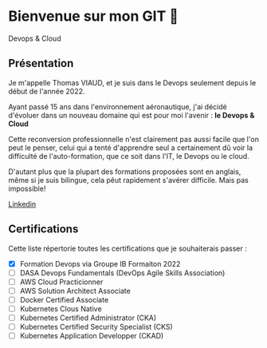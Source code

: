 # Bienvenue sur mon GIT 👋

Devops & Cloud 

## Présentation

Je m'appelle Thomas VIAUD, et je suis dans le Devops seulement depuis le début de l'année 2022.

Ayant passé 15 ans dans l'environnement aéronautique, j'ai décidé d'évoluer dans un nouveau domaine qui est pour moi l'avenir : **le Devops & Cloud**

Cette reconversion professionnelle n'est clairement pas aussi facile que l'on peut le penser, celui qui a tenté d'apprendre seul a certainement dû voir la difficulté de l'auto-formation, que ce soit dans l'IT, le Devops ou le cloud. 

D'autant plus que la plupart des formations proposées sont en anglais, même si je suis bilingue, cela pêut rapidement s'avérer difficile. Mais pas impossible! 

[Linkedin]( https://www.linkedin.com/in/thomas-viaud/)

## Certifications

Cette liste répertorie toutes les certifications que je souhaiterais passer :

- [X] Formation Devops via Groupe IB Formaiton 2022
- [ ] DASA Devops Fundamentals (DevOps Agile Skills Association)
- [ ] AWS Cloud Practicionner
- [ ] AWS Solution Architect Associate
- [ ] Docker Certified Associate 
- [ ] Kubernetes Clous Native 
- [ ] Kubernetes Certified Administrator (CKA)
- [ ] Kubernetes Certified Security Specialist (CKS)
- [ ] Kubernetes Application Developper (CKAD)
